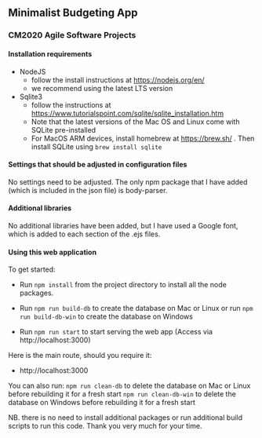 ##  Minimalist Budgeting App ##
### CM2020 Agile Software Projects ###

#### Installation requirements ####

* NodeJS 
    - follow the install instructions at https://nodejs.org/en/
    - we recommend using the latest LTS version
* Sqlite3 
    - follow the instructions at https://www.tutorialspoint.com/sqlite/sqlite_installation.htm 
    - Note that the latest versions of the Mac OS and Linux come with SQLite pre-installed
    - For MacOS ARM devices, install homebrew at https://brew.sh/ . Then install SQLite using ```brew install sqlite```

#### Settings that should be adjusted in configuration files ####

No settings need to be adjusted. The only npm package that I have added (which is included in the json file) is body-parser.

#### Additional libraries ####

No additional libraries have been added, but I have used a Google font, which is added to each <head> section of the .ejs files.

#### Using this web application ####

To get started:

* Run ```npm install``` from the project directory to install all the node packages.

* Run ```npm run build-db``` to create the database on Mac or Linux 
or run ```npm run build-db-win``` to create the database on Windows

* Run ```npm run start``` to start serving the web app (Access via http://localhost:3000)

Here is the main route, should you require it:

* http://localhost:3000

You can also run: 
```npm run clean-db``` to delete the database on Mac or Linux before rebuilding it for a fresh start
```npm run clean-db-win``` to delete the database on Windows before rebuilding it for a fresh start



NB. there is no need to install additional packages or run additional build scripts to run this code. Thank you very much for your time.

